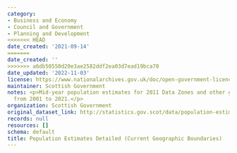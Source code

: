 ```yaml
---
category:
- Business and Economy
- Council and Government
- Planning and Development
<<<<<<< HEAD
date_created: '2021-09-14'
=======
date_created: ''
>>>>>>> a6db50550d20e3ae2582ddf2ea03d7ead19bca70
date_updated: '2022-11-03'
license: https://www.nationalarchives.gov.uk/doc/open-government-licence/version/3/
maintainer: Scottish Government
notes: <p>Mid-year population estimates for 2011 Data Zones and other geographies
  from 2001 to 2021.</p>
organization: Scottish Government
original_dataset_link: http://statistics.gov.scot/data/population-estimates-detailed-current-geographic-boundaries
records: null
resources: []
schema: default
title: Population Estimates Detailed (Current Geographic Boundaries)
---
```

